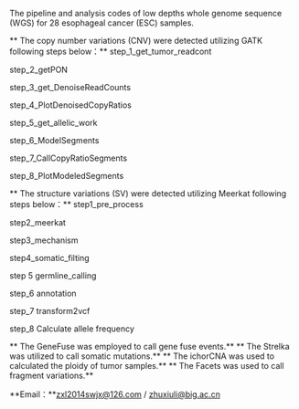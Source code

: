 The pipeline and analysis codes of low depths whole genome sequence (WGS) for 28 esophageal cancer (ESC) samples.

** The copy number variations (CNV) were detected utilizing GATK following steps below：**
step_1_get_tumor_readcont

step_2_getPON

step_3_get_DenoiseReadCounts

step_4_PlotDenoisedCopyRatios

step_5_get_allelic_work

step_6_ModelSegments

step_7_CallCopyRatioSegments

step_8_PlotModeledSegments

** The structure variations (SV) were detected utilizing Meerkat following steps below：**
step1_pre_process

step2_meerkat

step3_mechanism

step4_somatic_filting

step 5 germline_calling

step_6 annotation

step_7 transform2vcf

step_8 Calculate allele frequency

** The GeneFuse was employed to call gene fuse events.**
** The Strelka was utilized to call somatic mutations.**
** The ichorCNA was used to calculated the ploidy of tumor samples.**
** The Facets was used to call fragment variations.**

**Email：**zxl2014swjx@126.com / zhuxiuli@big.ac.cn






